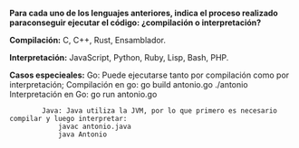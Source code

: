 **Para cada uno de los lenguajes anteriores, indica el proceso realizado paraconseguir ejecutar el código: ¿compilación o interpretación?**

**Compilación:** C, C++, Rust, Ensamblador.

**Interpretación:** JavaScript, Python, Ruby, Lisp, Bash, PHP.

**Casos especieales:** 	Go: Puede ejecutarse tanto por compilación como por interpretación; 
				Compilación en go: go build antonio.go
					./antonio
				Interpretación en Go: go run antonio.go

			Java: Java utiliza la JVM, por lo que primero es necesario compilar y luego interpretar:
				javac antonio.java
				java Antonio

